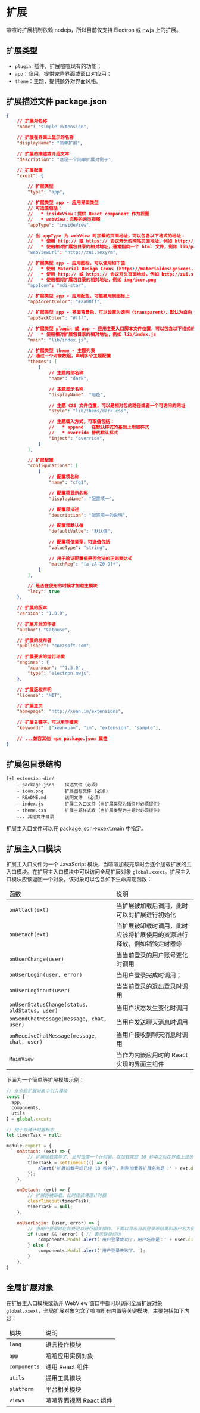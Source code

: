 # 扩展

喧喧的扩展机制依赖 nodejs，所以目前仅支持 Electron 或 nwjs 上的扩展。

## 扩展类型

* `plugin`: 插件，扩展喧喧现有的功能；
* `app`：应用，提供完整界面或窗口对应用；
* `theme`：主题，提供额外对界面风格。

## 扩展描述文件 package.json

```json
{
    // 扩展对名称
    "name": "simple-extension", 

    // 扩展在界面上显示的名称
    "displayName": "简单扩展",

    // 扩展的描述或介绍文本
    "description": "这是一个简单扩展对例子",

    // 扩展配置
    "xxext": {

        // 扩展类型
        "type": "app",

        // 扩展类型 app - 应用界面类型
        // 可选值包括：
        //   * insideView：提供 React component 作为视图
        //   * webView：完整的网页视图
        "appType": "insideView",

        // 当 appType 为 webView 时加载的页面地址，可以包含以下格式的地址：
        //   * 使用 http:// 或 https:// 协议开头的网站页面地址，例如 http://zui.sexy/m
        //   * 使用相对扩展包目录的相对地址，通常指向一个 html 文件，例如 lib/page/index.html
        "webViewUrl": "http://zui.sexy/m",

        // 扩展类型 app - 应用图标，可以使用如下值
        //   * 使用 Material Design Icons (https://materialdesignicons.com/)，使用 mdi- 前缀，例如 mdi-star
        //   * 使用 http:// 或 https:// 协议开头页面地址，例如 http://zui.sexy/img/icon.png
        //   * 使用相对扩展包目录的相对地址，例如 img/icon.png
        "appIcon": "mdi-star",

        // 扩展类型 app - 应用配色，可能被用到图标上
        "appAccentColor": "#aa00ff",

        // 扩展类型 app - 界面背景色，可以设置为透明（transparent），默认为白色 #fff
        "appBackColor": "#fff",

        // 扩展类型 plugin 或 app - 应用主要入口脚本文件位置，可以包含以下格式的地址：
        //   * 使用相对扩展包目录的相对地址，例如 lib/index.js
        "main": "lib/index.js",

        // 扩展类型 theme - 主题列表
        // 通过一个对象数组，声明多个主题配置
        "themes": [
            {
                // 主题内部名称
                "name": "dark",

                // 主题显示名称
                "displayName": "暗色",

                // 主题 CSS 文件位置，可以是相对包的路径或者一个可访问的网址
                "style": "lib/thems/dark.css",

                // 主题载入方式，可取值包括：
                //   * append   在默认样式的基础上附加样式
                //   * override 替代默认样式
                "inject": "override",
            }
        ],

        // 扩展配置
        "configurations": [
            {
                // 配置项名称
                "name": "cfg1", 

                // 配置项显示名称
                "displayName": "配置项一",

                // 配置项描述
                "description": "配置项一的说明",

                // 配置项默认值
                "defaultValue": "默认值",

                // 配置项值类型，可选值包括
                "valueType": "string",

                // 用于验证配置值是否合法的正则表达式
                "matchReg": "[a-zA-Z0-9]+", 
            }
        ],

        // 是否在使用的时候才加载主模块
        "lazy": true
    },

    // 扩展的版本
    "version": "1.0.0",

    // 扩展开发的作者
    "author": "Catouse",

    // 扩展的发布者
    "publisher": "cnezsoft.com",

    // 扩展要求的运行环境
    "engines": {
        "xuanxuan": "^1.3.0",
        "type": "electron,nwjs",
    },

    // 扩展版权声明
    "license": "MIT",

    // 扩展主页
    "homepage": "http://xuan.im/extensions",

    // 扩展关键字，可以用于搜索
    "keywords": ["xuanxuan", "im", "extension", "sample"],

    // ...兼容其他 npm package.json 属性
}
```

## 扩展包目录结构

```
[+] extension-dir/
    - package.json    描述文件（必须）
    - icon.png        扩展图标文件 (必须)
    - README.md       说明文件 （必须）
    - index.js        扩展主入口文件（当扩展类型为插件时必须提供）
    - theme.css       扩展主题样式表（当扩展类型为主题时必须提供）
    ... 其他文件目录
```

扩展主入口文件可以在 package.json->xxext.main 中指定。

## 扩展主入口模块

扩展主入口文件为一个 JavaScript 模块，当喧喧加载完毕时会逐个加载扩展的主入口模块。在扩展主入口模块中可以访问全局扩展对象 `global.xxext`。扩展主入口模块应该返回一个对象，该对象可以包含如下生命周期函数：

<table>
  <thead>
    <tr>
      <td>函数</td>
      <td>说明</td>
    </tr>
  </thead>
  <tbody>
    <tr>
      <td><code>onAttach(ext)</code></td>
      <td>当扩展被加载后调用，此时可以对扩展进行初始化</td>
    </tr>
    <tr>
      <td><code>onDetach(ext)</code></td>
      <td>当扩展被卸载时调用，此时应该将扩展使用的资源进行释放，例如销毁定时器等</td>
    </tr>
    <tr>
      <td><code>onUserChange(user)</code></td>
      <td>当当前登录的用户账号变化时调用</td>
    </tr>
    <tr>
      <td><code>onUserLogin(user, error)</code></td>
      <td>当用户登录完成时调用；</td>
    </tr>
    <tr>
      <td><code>onUserLoginout(user)</code></td>
      <td>当当前登录的退出登录时调用</td>
    </tr>
    <tr>
      <td><code>onUserStatusChange(status, oldStatus, user)</code></td>
      <td>当用户状态发生变化时调用</td>
    </tr>
    <tr>
      <td><code>onSendChatMessage(message, chat, user)</code></td>
      <td>当用户发送聊天消息时调用</td>
    </tr>
    <tr>
      <td><code>onReceiveChatMessage(message, chat, user)</code></td>
      <td>当用户接收到聊天消息时调用</td>
    </tr>
    <tr>
      <td><code>MainView</code></td>
      <td>当作为内嵌应用时的 React 实现的界面主组件</td>
    </tr>
  </tbody>
</table>

下面为一个简单等扩展模块示例：

```js
// 从全局扩展对象中引入模块
const {
  app,
  components,
  utils
} = global.xxext;

// 用于存储计时器标志
let timerTask = null;

module.export = {
    onAttach: (ext) => {
        // 扩展加载完毕了, 此时设置一个计时器，在加载完成 10 秒中之后在界面上显示一个消息
        timerTask = setTimeout(() => {
            alert('扩展加载完成已经 10 秒钟了，刚刚加载等扩展名称是：' + ext.displayName);
        });
    },

    onDetach: (ext) => {
        // 扩展将被卸载，此时应该清理计时器
        clearTimeout(timerTask);
        timerTask = null;
    },

    onUserLogin: (user, error) => {
        // 当用户登录时在此处可以进行相关操作，下面以显示当前登录等结果和用户名为例
        if (user && !error) { // 表示登录成功
            components.Modal.alert('用户登录成功了，用户名称是：' + user.displayName);
        } else {
            components.Modal.alert('用户登录失败了。');
        }
    },
}
```

## 全局扩展对象

在扩展主入口模块或新开 WebView 窗口中都可以访问全局扩展对象 `global.xxext`，全局扩展对象包含了喧喧所有内置等关键模块，主要包括如下内容：

<table>
  <thead>
    <tr>
      <td>模块</td>
      <td>说明</td>
    </tr>
  </thead>
  <tbody>
    <tr>
      <td><code>lang</code></td>
      <td>语言操作模块</td>
    </tr>
    <tr>
      <td><code>app</code></td>
      <td>喧喧应用实例对象</td>
    </tr>
    <tr>
      <td><code>components</code></td>
      <td>通用 React 组件</td>
    </tr>
    <tr>
      <td><code>utils</code></td>
      <td>通用工具模块</td>
    </tr>
    <tr>
      <td><code>platform</code></td>
      <td>平台相关模块</td>
    </tr>
    <tr>
      <td><code>views</code></td>
      <td>喧喧界面视图 React 组件</td>
    </tr>
  </tbody>
</table>
